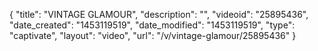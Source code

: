 {
    "title": "VINTAGE GLAMOUR",
    "description": "",
    "videoid": "25895436",
    "date_created": "1453119519",
    "date_modified": "1453119519",
    "type": "captivate",
    "layout": "video",
    "url": "\/v\/vintage-glamour\/25895436"
}